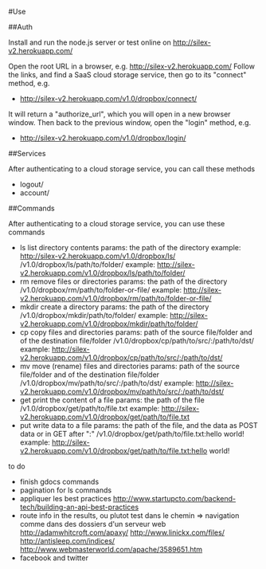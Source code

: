 #Use


##Auth

Install and run the node.js server or test online on http://silex-v2.herokuapp.com/

Open the root URL in a browser, e.g. http://silex-v2.herokuapp.com/
Follow the links, and find a SaaS cloud storage service, then go to its "connect" method, e.g.
* http://silex-v2.herokuapp.com/v1.0/dropbox/connect/

It will return a "authorize_url", which you will open in a new browser window. Then back to the previous window, open the "login" method, e.g.
* http://silex-v2.herokuapp.com/v1.0/dropbox/login/

##Services

After authenticating to a cloud storage service, you can call these methods

* logout/
* account/

##Commands

After authenticating to a cloud storage service, you can use these commands

* ls
  list directory contents
  params: the path of the directory
  example: http://silex-v2.herokuapp.com/v1.0/dropbox/ls/
  /v1.0/dropbox/ls/path/to/folder/
  example: http://silex-v2.herokuapp.com/v1.0/dropbox/ls/path/to/folder/
* rm
  remove files or directories
  params: the path of the directory
  /v1.0/dropbox/rm/path/to/folder-or-file/
  example: http://silex-v2.herokuapp.com/v1.0/dropbox/rm/path/to/folder-or-file/
* mkdir
  create a directory
  params: the path of the directory
  /v1.0/dropbox/mkdir/path/to/folder/
  example: http://silex-v2.herokuapp.com/v1.0/dropbox/mkdir/path/to/folder/
* cp
  copy files and directories
  params: path of the source file/folder and of the destination file/folder
  /v1.0/dropbox/cp/path/to/src/:/path/to/dst/
  example: http://silex-v2.herokuapp.com/v1.0/dropbox/cp/path/to/src/:/path/to/dst/
* mv
  move (rename) files and directories
  params: path of the source file/folder and of the destination file/folder
  /v1.0/dropbox/mv/path/to/src/:/path/to/dst/
  example: http://silex-v2.herokuapp.com/v1.0/dropbox/mv/path/to/src/:/path/to/dst/
* get
  print the content of a file
  params: the path of the file
  /v1.0/dropbox/get/path/to/file.txt
  example: http://silex-v2.herokuapp.com/v1.0/dropbox/get/path/to/file.txt
* put
  write data to a file
  params: the path of the file, and the data as POST data or in GET after ":"
  /v1.0/dropbox/get/path/to/file.txt:hello world!
  example: http://silex-v2.herokuapp.com/v1.0/dropbox/get/path/to/file.txt:hello world!


to do
- finish gdocs commands
- pagination for ls commands
- appliquer les best practices 
  http://www.startupcto.com/backend-tech/building-an-api-best-practices
- route info in the results, ou plutot test dans le chemin => navigation comme dans des dossiers d'un serveur web
  http://adamwhitcroft.com/apaxy/
  http://www.linickx.com/files/
  http://antisleep.com/indices/
  http://www.webmasterworld.com/apache/3589651.htm
- facebook and twitter 